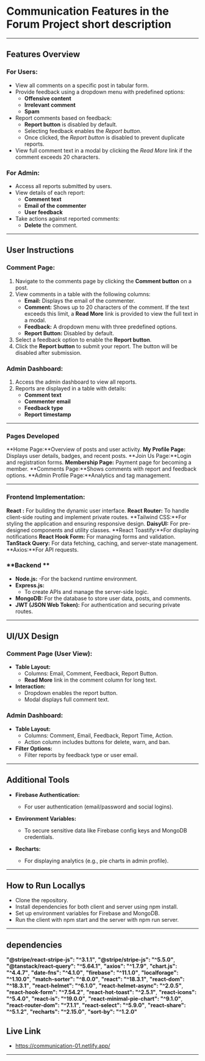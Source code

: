 # Communication Features in the Forum Project short description

---

## **Features Overview**

### **For Users:**
- View all comments on a specific post in tabular form.
- Provide feedback using a dropdown menu with predefined options:
  - **Offensive content**
  - **Irrelevant comment**
  - **Spam**
- Report comments based on feedback:
  - **Report button** is disabled by default.
  - Selecting feedback enables the *Report button*.
  - Once clicked, the *Report button* is disabled to prevent duplicate reports.
- View full comment text in a modal by clicking the *Read More* link if the comment exceeds 20 characters.

### **For Admin:**
- Access all reports submitted by users.
- View details of each report:
  - **Comment text**
  - **Email of the commenter**
  - **User feedback**
- Take actions against reported comments:
  - **Delete** the comment.



---

## **User Instructions**

### **Comment Page:**
1. Navigate to the comments page by clicking the **Comment button** on a post.
2. View comments in a table with the following columns:
   - **Email:** Displays the email of the commenter.
   - **Comment:** Shows up to 20 characters of the comment. If the text exceeds this limit, a **Read More** link is provided to view the full text in a modal.
   - **Feedback:** A dropdown menu with three predefined options.
   - **Report Button:** Disabled by default.
3. Select a feedback option to enable the **Report button**.
4. Click the **Report button** to submit your report. The button will be disabled after submission.

### **Admin Dashboard:**
1. Access the admin dashboard to view all reports.
2. Reports are displayed in a table with details:
   - **Comment text**
   - **Commenter email**
   - **Feedback type**
   - **Report timestamp**

---

### **Pages Developed**
**Home Page:**Overview of posts and user activity.
**My Profile Page:** Displays user details, badges, and recent posts.
**Join Us Page:**Login and registration forms.
**Membership Page:** Payment page for becoming a member.
**Comments Page:**Shows comments with report and feedback options.
**Admin Profile Page:**Analytics and tag management.

---

### **Frontend Implementation:**
**React :**  For building the dynamic user interface.
**React Router:**   To handle client-side routing and implement private routes.
**Tailwind CSS:**For styling the application and ensuring responsive design.
**DaisyUI:**  For pre-designed components and utility classes.
**React Toastify:**For displaying notifications
**React Hook Form:**  For managing forms and validation.
**TanStack Query:**   For data fetching, caching, and server-state management.
**Axios:**For API requests.



### **Backend **
- **Node.js:**
  -For the backend runtime environment.
- **Express.js:**
  - To create APIs and manage the server-side logic.
- **MongoDB:** For the database to store user data, posts, and comments.
- **JWT (JSON Web Token):**  For authentication and securing private routes.
---

## **UI/UX Design**

### **Comment Page (User View):**
- **Table Layout:**
  - Columns: Email, Comment, Feedback, Report Button.
  - **Read More** link in the comment column for long text.
- **Interaction:**
  - Dropdown enables the report button.
  - Modal displays full comment text.

### **Admin Dashboard:**
- **Table Layout:**
  - Columns: Comment, Email, Feedback, Report Time, Action.
  - Action column includes buttons for delete, warn, and ban.
- **Filter Options:**
  - Filter reports by feedback type or user email.

---


## **Additional Tools**

- **Firebase Authentication:**
  -  For user authentication (email/password and social logins).
 
- **Environment Variables:**
  -  To secure sensitive data like Firebase config keys and MongoDB credentials.
- **Recharts:**
  - For displaying analytics (e.g., pie charts in admin profile).

---


## **How to Run Locallys**
- Clone the repository.
- Install dependencies for both client and server using npm install.
- Set up environment variables for Firebase and MongoDB.
- Run the client with npm start and the server with npm run server.

---


## **dependencies**
**"@stripe/react-stripe-js": "^3.1.1"**,
    **"@stripe/stripe-js": "^5.5.0"**,
    **"@tanstack/react-query": "^5.64.1"**,
    **"axios": "^1.7.9"**,
    **"chart.js": "^4.4.7"**,
    **"date-fns": "^4.1.0"**,
    **"firebase": "^11.1.0"**,
    **"localforage": "^1.10.0"**,
    **"match-sorter": "^8.0.0"**,
    **"react": "^18.3.1"**,
    **"react-dom": "^18.3.1"**,
    **"react-helmet": "^6.1.0"**,
    **"react-helmet-async": "^2.0.5"**,
    **"react-hook-form": "^7.54.2"**,
    **"react-hot-toast": "^2.5.1"**,
    **"react-icons": "^5.4.0"**,
    **"react-is": "^19.0.0"**,
    **"react-minimal-pie-chart": "^9.1.0"**,
    **"react-router-dom": "^7.1.1"**,
    **"react-select": "^5.9.0"**,
    **"react-share": "^5.1.2"**,
    **"recharts": "^2.15.0"**,
    **"sort-by": "^1.2.0"**

## **Live Link**
- https://communication-01.netlify.app/

---



